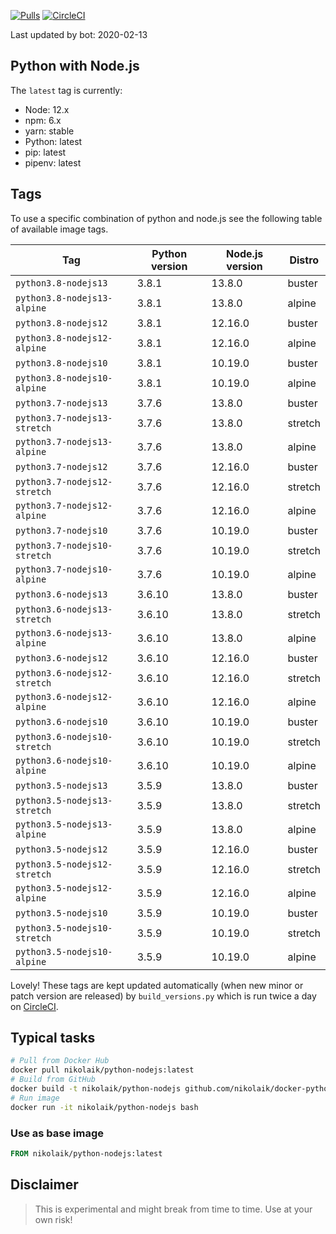 [![Pulls](https://img.shields.io/docker/pulls/nikolaik/python-nodejs.svg?style=flat-square)](https://hub.docker.com/r/nikolaik/python-nodejs/)
[![CircleCI](https://img.shields.io/circleci/project/github/nikolaik/docker-python-nodejs.svg?style=flat-square)](https://circleci.com/gh/nikolaik/docker-python-nodejs)

Last updated by bot: 2020-02-13

## Python with Node.js
The `latest` tag is currently:

- Node: 12.x
- npm: 6.x
- yarn: stable
- Python: latest
- pip: latest
- pipenv: latest

## Tags
To use a specific combination of python and node.js see the following table of available image tags.

Tag | Python version | Node.js version | Distro
--- | --- | --- | ---
`python3.8-nodejs13` | 3.8.1 | 13.8.0 | buster
`python3.8-nodejs13-alpine` | 3.8.1 | 13.8.0 | alpine
`python3.8-nodejs12` | 3.8.1 | 12.16.0 | buster
`python3.8-nodejs12-alpine` | 3.8.1 | 12.16.0 | alpine
`python3.8-nodejs10` | 3.8.1 | 10.19.0 | buster
`python3.8-nodejs10-alpine` | 3.8.1 | 10.19.0 | alpine
`python3.7-nodejs13` | 3.7.6 | 13.8.0 | buster
`python3.7-nodejs13-stretch` | 3.7.6 | 13.8.0 | stretch
`python3.7-nodejs13-alpine` | 3.7.6 | 13.8.0 | alpine
`python3.7-nodejs12` | 3.7.6 | 12.16.0 | buster
`python3.7-nodejs12-stretch` | 3.7.6 | 12.16.0 | stretch
`python3.7-nodejs12-alpine` | 3.7.6 | 12.16.0 | alpine
`python3.7-nodejs10` | 3.7.6 | 10.19.0 | buster
`python3.7-nodejs10-stretch` | 3.7.6 | 10.19.0 | stretch
`python3.7-nodejs10-alpine` | 3.7.6 | 10.19.0 | alpine
`python3.6-nodejs13` | 3.6.10 | 13.8.0 | buster
`python3.6-nodejs13-stretch` | 3.6.10 | 13.8.0 | stretch
`python3.6-nodejs13-alpine` | 3.6.10 | 13.8.0 | alpine
`python3.6-nodejs12` | 3.6.10 | 12.16.0 | buster
`python3.6-nodejs12-stretch` | 3.6.10 | 12.16.0 | stretch
`python3.6-nodejs12-alpine` | 3.6.10 | 12.16.0 | alpine
`python3.6-nodejs10` | 3.6.10 | 10.19.0 | buster
`python3.6-nodejs10-stretch` | 3.6.10 | 10.19.0 | stretch
`python3.6-nodejs10-alpine` | 3.6.10 | 10.19.0 | alpine
`python3.5-nodejs13` | 3.5.9 | 13.8.0 | buster
`python3.5-nodejs13-stretch` | 3.5.9 | 13.8.0 | stretch
`python3.5-nodejs13-alpine` | 3.5.9 | 13.8.0 | alpine
`python3.5-nodejs12` | 3.5.9 | 12.16.0 | buster
`python3.5-nodejs12-stretch` | 3.5.9 | 12.16.0 | stretch
`python3.5-nodejs12-alpine` | 3.5.9 | 12.16.0 | alpine
`python3.5-nodejs10` | 3.5.9 | 10.19.0 | buster
`python3.5-nodejs10-stretch` | 3.5.9 | 10.19.0 | stretch
`python3.5-nodejs10-alpine` | 3.5.9 | 10.19.0 | alpine

Lovely! These tags are kept updated automatically (when new minor or patch version are released) by `build_versions.py` which is run twice a day on [CircleCI](https://circleci.com/gh/nikolaik/docker-python-nodejs).

## Typical tasks
```bash
# Pull from Docker Hub
docker pull nikolaik/python-nodejs:latest
# Build from GitHub
docker build -t nikolaik/python-nodejs github.com/nikolaik/docker-python-nodejs
# Run image
docker run -it nikolaik/python-nodejs bash
```

### Use as base image
```Dockerfile
FROM nikolaik/python-nodejs:latest
```

## Disclaimer
> This is experimental and might break from time to time. Use at your own risk!
